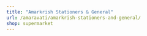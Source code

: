 ```yaml
---
title: "Amarkrish Stationers & General"
url: /amaravati/amarkrish-stationers-and-general/
shop: supermarket
---
```

